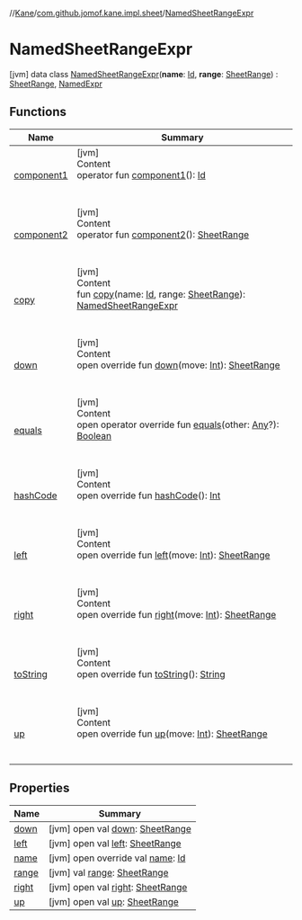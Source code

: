 //[Kane](../../index.md)/[com.github.jomof.kane.impl.sheet](../index.md)/[NamedSheetRangeExpr](index.md)



# NamedSheetRangeExpr  
 [jvm] data class [NamedSheetRangeExpr](index.md)(**name**: [Id](../../com.github.jomof.kane.impl/index.md#%5Bcom.github.jomof.kane.impl%2FId%2F%2F%2FPointingToDeclaration%2F%5D%2FClasslikes%2F-1621114125), **range**: [SheetRange](../-sheet-range/index.md)) : [SheetRange](../-sheet-range/index.md), [NamedExpr](../../com.github.jomof.kane.impl/-named-expr/index.md)   


## Functions  
  
|  Name|  Summary| 
|---|---|
| <a name="com.github.jomof.kane.impl.sheet/NamedSheetRangeExpr/component1/#/PointingToDeclaration/"></a>[component1](component1.md)| <a name="com.github.jomof.kane.impl.sheet/NamedSheetRangeExpr/component1/#/PointingToDeclaration/"></a>[jvm]  <br>Content  <br>operator fun [component1](component1.md)(): [Id](../../com.github.jomof.kane.impl/index.md#%5Bcom.github.jomof.kane.impl%2FId%2F%2F%2FPointingToDeclaration%2F%5D%2FClasslikes%2F-1621114125)  <br><br><br>
| <a name="com.github.jomof.kane.impl.sheet/NamedSheetRangeExpr/component2/#/PointingToDeclaration/"></a>[component2](component2.md)| <a name="com.github.jomof.kane.impl.sheet/NamedSheetRangeExpr/component2/#/PointingToDeclaration/"></a>[jvm]  <br>Content  <br>operator fun [component2](component2.md)(): [SheetRange](../-sheet-range/index.md)  <br><br><br>
| <a name="com.github.jomof.kane.impl.sheet/NamedSheetRangeExpr/copy/#kotlin.Any#com.github.jomof.kane.impl.sheet.SheetRange/PointingToDeclaration/"></a>[copy](copy.md)| <a name="com.github.jomof.kane.impl.sheet/NamedSheetRangeExpr/copy/#kotlin.Any#com.github.jomof.kane.impl.sheet.SheetRange/PointingToDeclaration/"></a>[jvm]  <br>Content  <br>fun [copy](copy.md)(name: [Id](../../com.github.jomof.kane.impl/index.md#%5Bcom.github.jomof.kane.impl%2FId%2F%2F%2FPointingToDeclaration%2F%5D%2FClasslikes%2F-1621114125), range: [SheetRange](../-sheet-range/index.md)): [NamedSheetRangeExpr](index.md)  <br><br><br>
| <a name="com.github.jomof.kane.impl.sheet/NamedSheetRangeExpr/down/#kotlin.Int/PointingToDeclaration/"></a>[down](down.md)| <a name="com.github.jomof.kane.impl.sheet/NamedSheetRangeExpr/down/#kotlin.Int/PointingToDeclaration/"></a>[jvm]  <br>Content  <br>open override fun [down](down.md)(move: [Int](https://kotlinlang.org/api/latest/jvm/stdlib/kotlin/-int/index.html)): [SheetRange](../-sheet-range/index.md)  <br><br><br>
| <a name="kotlin/Any/equals/#kotlin.Any?/PointingToDeclaration/"></a>[equals](../../com.github.jomof.kane.impl.types/-double-algebraic-type/index.md#%5Bkotlin%2FAny%2Fequals%2F%23kotlin.Any%3F%2FPointingToDeclaration%2F%5D%2FFunctions%2F-1621114125)| <a name="kotlin/Any/equals/#kotlin.Any?/PointingToDeclaration/"></a>[jvm]  <br>Content  <br>open operator override fun [equals](../../com.github.jomof.kane.impl.types/-double-algebraic-type/index.md#%5Bkotlin%2FAny%2Fequals%2F%23kotlin.Any%3F%2FPointingToDeclaration%2F%5D%2FFunctions%2F-1621114125)(other: [Any](https://kotlinlang.org/api/latest/jvm/stdlib/kotlin/-any/index.html)?): [Boolean](https://kotlinlang.org/api/latest/jvm/stdlib/kotlin/-boolean/index.html)  <br><br><br>
| <a name="kotlin/Any/hashCode/#/PointingToDeclaration/"></a>[hashCode](../../com.github.jomof.kane.impl.types/-double-algebraic-type/index.md#%5Bkotlin%2FAny%2FhashCode%2F%23%2FPointingToDeclaration%2F%5D%2FFunctions%2F-1621114125)| <a name="kotlin/Any/hashCode/#/PointingToDeclaration/"></a>[jvm]  <br>Content  <br>open override fun [hashCode](../../com.github.jomof.kane.impl.types/-double-algebraic-type/index.md#%5Bkotlin%2FAny%2FhashCode%2F%23%2FPointingToDeclaration%2F%5D%2FFunctions%2F-1621114125)(): [Int](https://kotlinlang.org/api/latest/jvm/stdlib/kotlin/-int/index.html)  <br><br><br>
| <a name="com.github.jomof.kane.impl.sheet/NamedSheetRangeExpr/left/#kotlin.Int/PointingToDeclaration/"></a>[left](left.md)| <a name="com.github.jomof.kane.impl.sheet/NamedSheetRangeExpr/left/#kotlin.Int/PointingToDeclaration/"></a>[jvm]  <br>Content  <br>open override fun [left](left.md)(move: [Int](https://kotlinlang.org/api/latest/jvm/stdlib/kotlin/-int/index.html)): [SheetRange](../-sheet-range/index.md)  <br><br><br>
| <a name="com.github.jomof.kane.impl.sheet/NamedSheetRangeExpr/right/#kotlin.Int/PointingToDeclaration/"></a>[right](right.md)| <a name="com.github.jomof.kane.impl.sheet/NamedSheetRangeExpr/right/#kotlin.Int/PointingToDeclaration/"></a>[jvm]  <br>Content  <br>open override fun [right](right.md)(move: [Int](https://kotlinlang.org/api/latest/jvm/stdlib/kotlin/-int/index.html)): [SheetRange](../-sheet-range/index.md)  <br><br><br>
| <a name="com.github.jomof.kane.impl.sheet/NamedSheetRangeExpr/toString/#/PointingToDeclaration/"></a>[toString](to-string.md)| <a name="com.github.jomof.kane.impl.sheet/NamedSheetRangeExpr/toString/#/PointingToDeclaration/"></a>[jvm]  <br>Content  <br>open override fun [toString](to-string.md)(): [String](https://kotlinlang.org/api/latest/jvm/stdlib/kotlin/-string/index.html)  <br><br><br>
| <a name="com.github.jomof.kane.impl.sheet/NamedSheetRangeExpr/up/#kotlin.Int/PointingToDeclaration/"></a>[up](up.md)| <a name="com.github.jomof.kane.impl.sheet/NamedSheetRangeExpr/up/#kotlin.Int/PointingToDeclaration/"></a>[jvm]  <br>Content  <br>open override fun [up](up.md)(move: [Int](https://kotlinlang.org/api/latest/jvm/stdlib/kotlin/-int/index.html)): [SheetRange](../-sheet-range/index.md)  <br><br><br>


## Properties  
  
|  Name|  Summary| 
|---|---|
| <a name="com.github.jomof.kane.impl.sheet/NamedSheetRangeExpr/down/#/PointingToDeclaration/"></a>[down](index.md#%5Bcom.github.jomof.kane.impl.sheet%2FNamedSheetRangeExpr%2Fdown%2F%23%2FPointingToDeclaration%2F%5D%2FProperties%2F-1621114125)| <a name="com.github.jomof.kane.impl.sheet/NamedSheetRangeExpr/down/#/PointingToDeclaration/"></a> [jvm] open val [down](index.md#%5Bcom.github.jomof.kane.impl.sheet%2FNamedSheetRangeExpr%2Fdown%2F%23%2FPointingToDeclaration%2F%5D%2FProperties%2F-1621114125): [SheetRange](../-sheet-range/index.md)   <br>
| <a name="com.github.jomof.kane.impl.sheet/NamedSheetRangeExpr/left/#/PointingToDeclaration/"></a>[left](index.md#%5Bcom.github.jomof.kane.impl.sheet%2FNamedSheetRangeExpr%2Fleft%2F%23%2FPointingToDeclaration%2F%5D%2FProperties%2F-1621114125)| <a name="com.github.jomof.kane.impl.sheet/NamedSheetRangeExpr/left/#/PointingToDeclaration/"></a> [jvm] open val [left](index.md#%5Bcom.github.jomof.kane.impl.sheet%2FNamedSheetRangeExpr%2Fleft%2F%23%2FPointingToDeclaration%2F%5D%2FProperties%2F-1621114125): [SheetRange](../-sheet-range/index.md)   <br>
| <a name="com.github.jomof.kane.impl.sheet/NamedSheetRangeExpr/name/#/PointingToDeclaration/"></a>[name](name.md)| <a name="com.github.jomof.kane.impl.sheet/NamedSheetRangeExpr/name/#/PointingToDeclaration/"></a> [jvm] open override val [name](name.md): [Id](../../com.github.jomof.kane.impl/index.md#%5Bcom.github.jomof.kane.impl%2FId%2F%2F%2FPointingToDeclaration%2F%5D%2FClasslikes%2F-1621114125)   <br>
| <a name="com.github.jomof.kane.impl.sheet/NamedSheetRangeExpr/range/#/PointingToDeclaration/"></a>[range](range.md)| <a name="com.github.jomof.kane.impl.sheet/NamedSheetRangeExpr/range/#/PointingToDeclaration/"></a> [jvm] val [range](range.md): [SheetRange](../-sheet-range/index.md)   <br>
| <a name="com.github.jomof.kane.impl.sheet/NamedSheetRangeExpr/right/#/PointingToDeclaration/"></a>[right](index.md#%5Bcom.github.jomof.kane.impl.sheet%2FNamedSheetRangeExpr%2Fright%2F%23%2FPointingToDeclaration%2F%5D%2FProperties%2F-1621114125)| <a name="com.github.jomof.kane.impl.sheet/NamedSheetRangeExpr/right/#/PointingToDeclaration/"></a> [jvm] open val [right](index.md#%5Bcom.github.jomof.kane.impl.sheet%2FNamedSheetRangeExpr%2Fright%2F%23%2FPointingToDeclaration%2F%5D%2FProperties%2F-1621114125): [SheetRange](../-sheet-range/index.md)   <br>
| <a name="com.github.jomof.kane.impl.sheet/NamedSheetRangeExpr/up/#/PointingToDeclaration/"></a>[up](index.md#%5Bcom.github.jomof.kane.impl.sheet%2FNamedSheetRangeExpr%2Fup%2F%23%2FPointingToDeclaration%2F%5D%2FProperties%2F-1621114125)| <a name="com.github.jomof.kane.impl.sheet/NamedSheetRangeExpr/up/#/PointingToDeclaration/"></a> [jvm] open val [up](index.md#%5Bcom.github.jomof.kane.impl.sheet%2FNamedSheetRangeExpr%2Fup%2F%23%2FPointingToDeclaration%2F%5D%2FProperties%2F-1621114125): [SheetRange](../-sheet-range/index.md)   <br>

